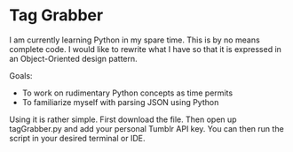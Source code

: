 Tag Grabber
============

I am currently learning Python in my spare time. This is by no means complete code. I would like to rewrite what I have so that it is expressed in an Object-Oriented design pattern.

Goals:

* To work on rudimentary Python concepts as time permits
* To familiarize myself with parsing JSON using Python

Using it is rather simple. First download the file. Then open up tagGrabber.py and add your personal Tumblr API key. You can then run the script in your desired terminal or IDE.
